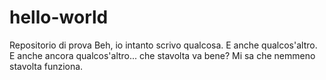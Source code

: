 # hello-world
Repositorio di prova
Beh, io intanto scrivo qualcosa.
E anche qualcos'altro.
E anche ancora qualcos'altro... che stavolta va bene?
Mi sa che nemmeno stavolta funziona.